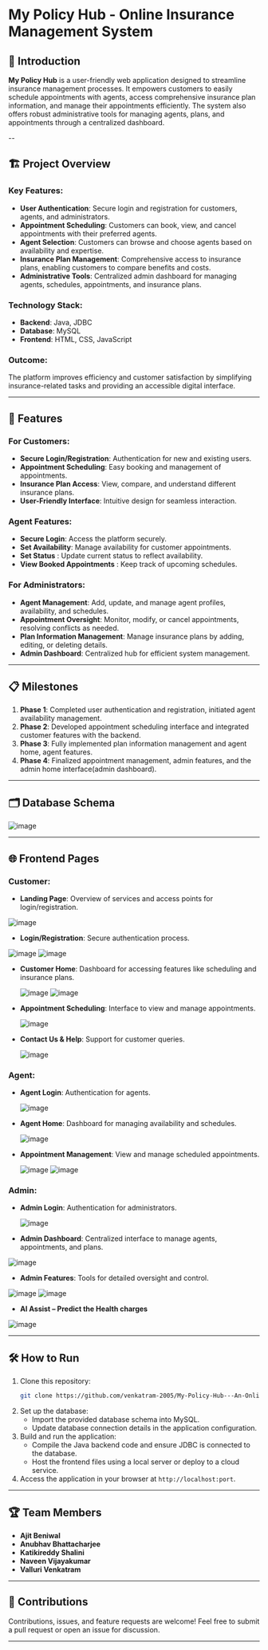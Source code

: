# My Policy Hub - Online Insurance Management System

## 📌 Introduction
**My Policy Hub** is a user-friendly web application designed to streamline insurance management processes. It empowers customers to easily schedule appointments with agents, access comprehensive insurance plan information, and manage their appointments efficiently. The system also offers robust administrative tools for managing agents, plans, and appointments through a centralized dashboard.

--

## 🏗️ Project Overview
### Key Features:
- **User Authentication**: Secure login and registration for customers, agents, and administrators.
- **Appointment Scheduling**: Customers can book, view, and cancel appointments with their preferred agents.
- **Agent Selection**: Customers can browse and choose agents based on availability and expertise.
- **Insurance Plan Management**: Comprehensive access to insurance plans, enabling customers to compare benefits and costs.
- **Administrative Tools**: Centralized admin dashboard for managing agents, schedules, appointments, and insurance plans.

### Technology Stack:
- **Backend**: Java, JDBC
- **Database**: MySQL
- **Frontend**: HTML, CSS, JavaScript

### Outcome:
The platform improves efficiency and customer satisfaction by simplifying insurance-related tasks and providing an accessible digital interface.

---

## 🎯 Features
### For Customers:
- **Secure Login/Registration**: Authentication for new and existing users.
- **Appointment Scheduling**: Easy booking and management of appointments.
- **Insurance Plan Access**: View, compare, and understand different insurance plans.
- **User-Friendly Interface**: Intuitive design for seamless interaction.

### Agent Features: 
- **Secure Login**: Access the platform securely.
- **Set Availability**: Manage availability for customer appointments.
- **Set Status** : Update current status to reflect availability.
- **View Booked Appointments** : Keep track of upcoming schedules.

### For Administrators:
- **Agent Management**: Add, update, and manage agent profiles, availability, and schedules.
- **Appointment Oversight**: Monitor, modify, or cancel appointments, resolving conflicts as needed.
- **Plan Information Management**: Manage insurance plans by adding, editing, or deleting details.
- **Admin Dashboard**: Centralized hub for efficient system management.

---

## 📋 Milestones
1. **Phase 1**: Completed user authentication and registration, initiated agent availability management.
2. **Phase 2**: Developed appointment scheduling interface and integrated customer features with the backend.
3. **Phase 3**: Fully implemented plan information management and agent home, agent features.
4. **Phase 4**: Finalized appointment management, admin features, and the admin home interface(admin dashboard).

---

## 🗂️ Database Schema

![image](https://github.com/user-attachments/assets/4a77016a-381e-4b8b-a469-ee6a15a28d30)

---

## 🌐 Frontend Pages
### Customer:
- **Landing Page**: Overview of services and access points for login/registration.

![image](https://github.com/user-attachments/assets/2f8f3e09-5b15-4a2d-890f-d1c456ccc721)

- **Login/Registration**: Secure authentication process.

![image](https://github.com/user-attachments/assets/0a8a8086-b9ac-45c4-90ee-26c4cae756e5)
![image](https://github.com/user-attachments/assets/35cf862a-c45d-4403-9401-dff4c297f04c)

- **Customer Home**: Dashboard for accessing features like scheduling and insurance plans.

  ![image](https://github.com/user-attachments/assets/82e35890-b647-4ad4-83c4-e8cb418e529d)
  ![image](https://github.com/user-attachments/assets/f46c49f4-0a10-419d-8901-a390a04b30ce)

- **Appointment Scheduling**: Interface to view and manage appointments.

  ![image](https://github.com/user-attachments/assets/8d41938b-e03c-46c6-ba6a-063a7db28bcd)

- **Contact Us & Help**: Support for customer queries.

  ![image](https://github.com/user-attachments/assets/ff9b7b5f-2ff0-4691-9a31-7d97d700100d)

### Agent:
- **Agent Login**: Authentication for agents.

  ![image](https://github.com/user-attachments/assets/17e17da9-5c0c-4c65-a99e-6cb0dc0f320b)

- **Agent Home**: Dashboard for managing availability and schedules.

  ![image](https://github.com/user-attachments/assets/a41618a0-0712-4cd9-9b2c-31ff8c677000)

- **Appointment Management**: View and manage scheduled appointments.

  ![image](https://github.com/user-attachments/assets/be00edef-54a4-4b08-9615-c04fac8aa02a)
  ![image](https://github.com/user-attachments/assets/f326731a-8124-48e9-80c9-9ac8391ce7b2)

### Admin:
- **Admin Login**: Authentication for administrators.

  ![image](https://github.com/user-attachments/assets/8754d3f2-4760-4e0c-b95d-4bd0e01b5728)

- **Admin Dashboard**: Centralized interface to manage agents, appointments, and plans.

![image](https://github.com/user-attachments/assets/b16d7cae-f327-4cc4-b390-ec17d237d59e)

  
- **Admin Features**: Tools for detailed oversight and control.

![image](https://github.com/user-attachments/assets/65905889-a268-478b-98e3-18cb50242ffd)
![image](https://github.com/user-attachments/assets/2adb5c51-2436-4c29-b48a-8b6807ef54f6)

- **AI Assist – Predict the Health charges**

![image](https://github.com/user-attachments/assets/a2e7a563-71f1-45b9-a37e-f167aadc7ea9)

---

## 🛠️ How to Run
1. Clone this repository:
   ```bash
   git clone https://github.com/venkatram-2005/My-Policy-Hub---An-Online-Insurance-Management-System.git
   ```
2. Set up the database:
   - Import the provided database schema into MySQL.
   - Update database connection details in the application configuration.
3. Build and run the application:
   - Compile the Java backend code and ensure JDBC is connected to the database.
   - Host the frontend files using a local server or deploy to a cloud service.
4. Access the application in your browser at `http://localhost:port`.

---

## 🏆 Team Members
- **Ajit Beniwal**
- **Anubhav Bhattacharjee**
- **Katikireddy Shalini**
- **Naveen Vijayakumar**
- **Valluri Venkatram**

---

## 🤝 Contributions
Contributions, issues, and feature requests are welcome! Feel free to submit a pull request or open an issue for discussion.

---


